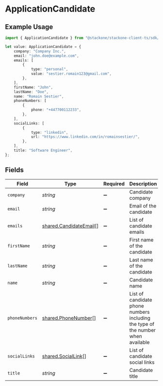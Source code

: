 # ApplicationCandidate

## Example Usage

```typescript
import { ApplicationCandidate } from "@stackone/stackone-client-ts/sdk/models/shared";

let value: ApplicationCandidate = {
    company: "Company Inc.",
    email: "john.doe@example.com",
    emails: [
        {
            type: "personal",
            value: "sestier.romain123@gmail.com",
        },
    ],
    firstName: "John",
    lastName: "Doe",
    name: "Romain Sestier",
    phoneNumbers: [
        {
            phone: "+447700112233",
        },
    ],
    socialLinks: [
        {
            type: "linkedin",
            url: "https://www.linkedin.com/in/romainsestier/",
        },
    ],
    title: "Software Engineer",
};
```

## Fields

| Field                                                                           | Type                                                                            | Required                                                                        | Description                                                                     | Example                                                                         |
| ------------------------------------------------------------------------------- | ------------------------------------------------------------------------------- | ------------------------------------------------------------------------------- | ------------------------------------------------------------------------------- | ------------------------------------------------------------------------------- |
| `company`                                                                       | *string*                                                                        | :heavy_minus_sign:                                                              | Candidate company                                                               | Company Inc.                                                                    |
| `email`                                                                         | *string*                                                                        | :heavy_minus_sign:                                                              | Email of the candidate                                                          | john.doe@example.com                                                            |
| `emails`                                                                        | [shared.CandidateEmail](../../../sdk/models/shared/candidateemail.md)[]         | :heavy_minus_sign:                                                              | List of candidate emails                                                        |                                                                                 |
| `firstName`                                                                     | *string*                                                                        | :heavy_minus_sign:                                                              | First name of the candidate                                                     | John                                                                            |
| `lastName`                                                                      | *string*                                                                        | :heavy_minus_sign:                                                              | Last name of the candidate                                                      | Doe                                                                             |
| `name`                                                                          | *string*                                                                        | :heavy_minus_sign:                                                              | Candidate name                                                                  | Romain Sestier                                                                  |
| `phoneNumbers`                                                                  | [shared.PhoneNumber](../../../sdk/models/shared/phonenumber.md)[]               | :heavy_minus_sign:                                                              | List of candidate phone numbers including the type of the number when available |                                                                                 |
| `socialLinks`                                                                   | [shared.SocialLink](../../../sdk/models/shared/sociallink.md)[]                 | :heavy_minus_sign:                                                              | List of candidate social links                                                  |                                                                                 |
| `title`                                                                         | *string*                                                                        | :heavy_minus_sign:                                                              | Candidate title                                                                 | Software Engineer                                                               |